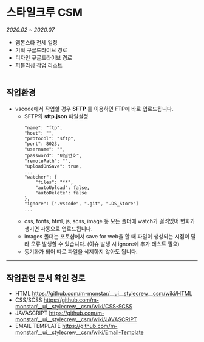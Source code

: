 # 스타일크루 CSM
_2020.02 ~ 2020.07_
+ 엠몬스타 전체 일정
+ 기획 구글드라이브 경로
+ 디자인 구글드라이브 경로
+ 퍼블리싱 작업 리스트
<br><br>

## 작업환경
+ vscode에서 작업할 경우 **SFTP** 를 이용하면 FTP에 바로 업로드됩니다.
	- SFTP의 **sftp.json** 파일설정
		```
		"name": "ftp",
		"host": "",
		"protocol": "sftp",
		"port": 8023,
		"username": "",
		"password": "비밀번호",
		"remotePath": "",
		"uploadOnSave": true,
		...
		"watcher": {
			"files": "**",
			"autoUpload": false,
			"autoDelete": false
		},
		"ignore": [".vscode", ".git", ".DS_Store"]
		...
		```
	- css, fonts, html, js, scss, image 등 모든 폴더에 watch가 걸려있어 변화가 생기면 자동으로 업로드됩니다.
	- images 폴더는 포토샵에서 save for web을 할 때 파일이 생성되는 시점이 달라 오류 발생할 수 있습니다. (이슈 발생 시 ignore에 추가 테스트 필요)
	- 동기화가 되어 따로 파일을 삭제하지 않아도 됩니다.

- - -
## 작업관련 문서 확인 경로
+ HTML https://github.com/m-monstar/__ui__stylecrew__csm/wiki/HTML
+ CSS/SCSS https://github.com/m-monstar/__ui__stylecrew__csm/wiki/CSS-SCSS
+ JAVASCRIPT https://github.com/m-monstar/__ui__stylecrew__csm/wiki/JAVASCRIPT
+ EMAIL TEMPLATE https://github.com/m-monstar/__ui__stylecrew__csm/wiki/Email-Template
